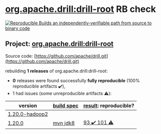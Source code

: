 [org.apache.drill:drill-root](https://search.maven.org/artifact/org.apache.drill/drill-root/) RB check
=======

[![Reproducible Builds](https://reproducible-builds.org/images/logos/rb.svg) an independently-verifiable path from source to binary code](https://reproducible-builds.org/)

## Project: [org.apache.drill:drill-root](https://search.maven.org/artifact/org.apache.drill/drill-root/)

Source code: [https://github.com/apache/drill.git](https://github.com/apache/drill.git)

rebuilding **1 releases** of org.apache.drill:drill-root:
- **0** releases were found successfully **fully reproducible** (100% reproducible artifacts :heavy_check_mark:),
- 1 had issues (some unreproducible artifacts :warning:):

| version | [build spec](BUILDSPEC.md) | [result](https://reproducible-builds.org/docs/jvm/): reproducible? |
| -- | --------- | ------ |
| [1.20.0-hadoop2](https://search.maven.org/artifact/org.apache.cxf.fediz/fediz/1.20.0-hadoop2/pom) | | |
| [1.20.0](https://search.maven.org/artifact/org.apache.drill/drill-root/1.20.0/pom) | [mvn jdk8](drill-1.20.0.buildspec) | [93 :heavy_check_mark:  101 :warning:](drill-root-1.20.0.buildcompare) |
